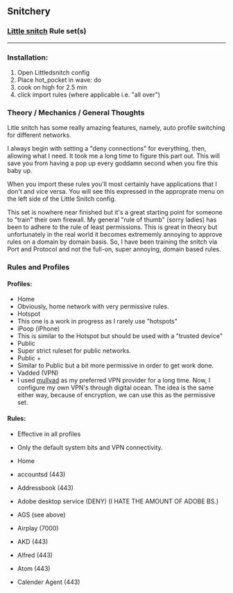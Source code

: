 ## Snitchery
### [Little snitch](https://www.obdev.at/products/littlesnitch/index.html) Rule set(s)
---
### Installation:
1. Open Littledsnitch config
2. Place hot_pocket in wave: do
3. cook on high for 2.5 min
4. click import rules (where applicable i.e. "all over")

### Theory / Mechanics / General Thoughts

Litle snitch has some really amazing features, namely, auto profile switching for different networks.

I always begin with setting a "deny connections" for everything, then, allowing what I need. It took me a long time to figure this part out. This will save you from having a pop up every goddamn second when you fire this baby up.

When you import these rules you'll most certainly have applications that I don't and vice versa. You will see this expressed in the approprate menu on the left side of the Little Snitch config.

This set is nowhere near finished but it's a great starting point for someone to "train" their own firewall. My general "rule of thumb" (sorry ladies) has been to adhere to the rule of least permissions. This is great in theory but unfortunately in the real world it becomes extrememly annoying to approve rules on a domain by domain basis. So, I have been training the snitch via Port and Protocol and not the full-on, super annoying, domain based rules.

### Rules and Profiles

#### Profiles:
- Home
 - Obviously, home network with very permissive rules.
- Hotspot
 - This one is a work in progress as I rarely use "hotspots"
- iPoop (iPhone)
 - This is similar to the Hotspot but should be used with a "trusted device"
- Public
 - Super strict ruleset for public networks.
- Public +
 - Similar to Public but a bit more permissive in order to get work done.
- Vadded (VPN)
 - I used [mullvad](https://mullvad.net) as my preferred VPN provider for a long time. Now, I configure my own VPN's through digital ocean. The idea is the same either way, because of encryption, we can use this as the permissive set.


#### Rules:

- Effective in all profiles
 - Only the default system bits and VPN connectivity.

- Home
 - accountsd (443)
 - Addressbook (443)
 - Adobe desktop service (DENY) (I HATE THE AMOUNT OF ADOBE BS.)
 - AGS (see above)
 - Airplay (7000)
 - AKD (443)
 - Alfred (443)
 - Atom (443)
 - Calender Agent (443)
